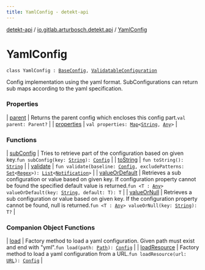 ```yaml
---
title: YamlConfig - detekt-api
---
```


[detekt-api](../../index.html) / [io.gitlab.arturbosch.detekt.api](../index.html) / [YamlConfig](./index.html)

# YamlConfig

`class YamlConfig : `[`BaseConfig`](../-base-config/index.html)`, `[`ValidatableConfiguration`](../../io.gitlab.arturbosch.detekt.api.internal/-validatable-configuration/index.html)

Config implementation using the yaml format. SubConfigurations can return sub maps according to the
yaml specification.

### Properties

| [parent](parent.html) | Returns the parent config which encloses this config part.`val parent: Parent?` |
| [properties](properties.html) | `val properties: `[`Map`](https://kotlinlang.org/api/latest/jvm/stdlib/kotlin.collections/-map/index.html)`<`[`String`](https://kotlinlang.org/api/latest/jvm/stdlib/kotlin/-string/index.html)`, `[`Any`](https://kotlinlang.org/api/latest/jvm/stdlib/kotlin/-any/index.html)`>` |

### Functions

| [subConfig](sub-config.html) | Tries to retrieve part of the configuration based on given key.`fun subConfig(key: `[`String`](https://kotlinlang.org/api/latest/jvm/stdlib/kotlin/-string/index.html)`): `[`Config`](../-config/index.html) |
| [toString](to-string.html) | `fun toString(): `[`String`](https://kotlinlang.org/api/latest/jvm/stdlib/kotlin/-string/index.html) |
| [validate](validate.html) | `fun validate(baseline: `[`Config`](../-config/index.html)`, excludePatterns: `[`Set`](https://kotlinlang.org/api/latest/jvm/stdlib/kotlin.collections/-set/index.html)`<`[`Regex`](https://kotlinlang.org/api/latest/jvm/stdlib/kotlin.text/-regex/index.html)`>): `[`List`](https://kotlinlang.org/api/latest/jvm/stdlib/kotlin.collections/-list/index.html)`<`[`Notification`](../-notification/index.html)`>` |
| [valueOrDefault](value-or-default.html) | Retrieves a sub configuration or value based on given key. If configuration property cannot be found the specified default value is returned.`fun <T : `[`Any`](https://kotlinlang.org/api/latest/jvm/stdlib/kotlin/-any/index.html)`> valueOrDefault(key: `[`String`](https://kotlinlang.org/api/latest/jvm/stdlib/kotlin/-string/index.html)`, default: T): T` |
| [valueOrNull](value-or-null.html) | Retrieves a sub configuration or value based on given key. If the configuration property cannot be found, null is returned.`fun <T : `[`Any`](https://kotlinlang.org/api/latest/jvm/stdlib/kotlin/-any/index.html)`> valueOrNull(key: `[`String`](https://kotlinlang.org/api/latest/jvm/stdlib/kotlin/-string/index.html)`): T?` |

### Companion Object Functions

| [load](load.html) | Factory method to load a yaml configuration. Given path must exist and end with "yml".`fun load(path: `[`Path`](https://docs.oracle.com/javase/8/docs/api/java/nio/file/Path.html)`): `[`Config`](../-config/index.html) |
| [loadResource](load-resource.html) | Factory method to load a yaml configuration from a URL.`fun loadResource(url: `[`URL`](https://docs.oracle.com/javase/8/docs/api/java/net/URL.html)`): `[`Config`](../-config/index.html) |

